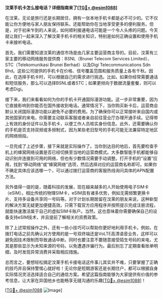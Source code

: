 **汶莱手机卡怎么接电话？详细指南来了[[TG💪+ @esim1088](https://t.me/s/esim1088)]**

在汶莱，无论是旅行还是长期居住，拥有一张本地手机卡都是必不可少的。它不仅能让你方便地与家人朋友保持联系，还能帮助你在当地享受更多的便利服务。但是，对于初来乍到的人来说，如何顺利接通电话可能是一个令人头疼的问题。今天就让我们一起来深入了解汶莱手机卡的相关知识，特别是如何正确设置和使用手机卡来接听电话。

首先，我们需要知道汶莱的通信市场是由几家主要运营商主导的。目前，汶莱有三家主要的移动网络服务提供商：BSNL（Brunei Telecom Services Limited）、STC（Telekomunikasi Brunei Berhad）以及Digi Telecommunications Sdn Bhd。这些公司提供的手机卡在价格、信号覆盖范围和服务质量上各有千秋。因此，在选择手机卡时，可以根据自己的需求进行挑选。比如，如果你经常需要通话和短信服务，那么可以选择BSNL或者STC；如果更倾向于数据流量套餐，则可以考虑Digi。

接下来，我们来看看如何为你的手机卡开通国际漫游功能。这一步非常重要，因为它直接影响到你能否在国外接收到电话。通常情况下，当你购买新卡后，运营商会默认关闭国际漫游功能以避免不必要的费用。为了确保你可以正常接听来自国内或其他国家的来电，你需要主动联系客服或者亲自前往营业厅办理开通手续。记得带上有效的身份证件以及手机卡，以便工作人员核实身份信息。此外，还需要确认你的手机是否支持双频或多频制式，因为某些老旧型号的手机可能无法兼容特定地区的网络频段。

一旦完成了上述步骤，接下来就是实际操作了。当你到达目的地后，首先要检查手机上的蜂窝网络设置是否已经切换至当地的运营商模式。大多数智能手机都能够自动识别并连接到可用的网络，但也有少数情况需要手动调整。打开手机的“设置”应用，找到“移动网络”或“蜂窝网络”选项，然后选择对应的运营商名称即可。如果你不确定具体应该选哪一个，可以通过拨打运营商的客服热线询问具体的APN配置方法。

另外值得一提的是，随着科技的发展，现在越来越多的人开始使用电子SIM卡（eSIM）。相比传统的物理SIM卡，eSIM具有诸多优势，例如无需频繁更换卡片、支持多设备共享同一号码等。对于计划长期居留在汶莱的朋友来说，这种新型的解决方案无疑更加便捷高效。只需下载官方应用程序并按照提示完成注册流程，就能快速激活属于自己的虚拟SIM卡账户。当然，这也意味着你需要确保自己的设备支持eSIM技术，并且提前了解相关的资费政策。

除了上述常规操作之外，还有一些小技巧可以帮助你更好地利用手机卡。例如，在拨打电话之前先确认对方使用的是一号双终端还是VoLTE高清语音业务，这样可以避免因技术限制而导致通话中断。同时也要注意不要随意接受陌生号码的来电，尤其是那些显示为未知来源的号码，以免遭遇诈骗行为。最后别忘了定期查看账单明细，及时发现异常消费并采取相应措施。

总而言之，要想轻松搞定汶莱手机卡接电话这件事儿其实并不难，只要掌握了正确的技巧并且保持警惕心就好啦！无论你是短期游客还是长期住户，都可以根据自身实际情况灵活选择适合自己的通信方案。希望这篇指南能够为大家提供有价值的参考信息，让大家在异国他乡也能畅享无缝沟通的乐趣[[TG💪+ @esim1088](https://t.me/s/esim1088)]！

[[TG💪+ @esim1088](https://t.me/s/esim1088) ![Image](https://i.postimg.cc/4NQfJmqS/Snipaste-2025-05-13-00-14-12.png)]